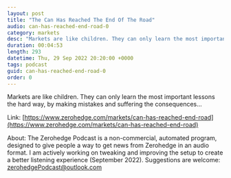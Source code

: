 ```yaml
---
layout: post
title: "The Can Has Reached The End Of The Road"
audio: can-has-reached-end-road-0
category: markets
desc: "Markets are like children. They can only learn the most important lessons the hard way, by making mistakes and suffering the consequences..."
duration: 00:04:53
length: 293
datetime: Thu, 29 Sep 2022 20:20:00 +0000
tags: podcast
guid: can-has-reached-end-road-0
order: 0
---
```

Markets are like children. They can only learn the most important lessons the hard way, by making mistakes and suffering the consequences...

Link: [https://www.zerohedge.com/markets/can-has-reached-end-road](https://www.zerohedge.com/markets/can-has-reached-end-road)

About: The Zerohedge Podcast is a non-commercial, automated program, designed to give people a way to get news from Zerohedge in an audio format.  I am actively working on tweaking and improving the setup to create a better listening experience (September 2022).  Suggestions are welcome: [zerohedgePodcast@outlook.com](mailto:zerohedgePodcast@outlook.com)